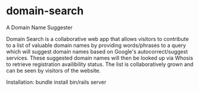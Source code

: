 # domain-search
A Domain Name Suggester

Domain Search is a collaborative web app that allows visitors to contribute to a list of valuable domain names by providing words/phrases to a query which will suggest domain names based on Google's autocorrect/suggest services. These suggested domain names will then be looked up via Whosis to retrieve registration availibility status. The list is collaboratively grown and can be seen by visitors of the website.

Installation:
bundle install
bin/rails server
